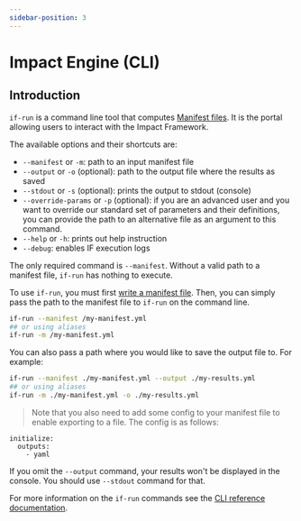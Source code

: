 ```yaml
---
sidebar-position: 3
---
```


# Impact Engine (CLI)

## Introduction

`if-run` is a command line tool that computes [Manifest files](manifest-file.md).
It is the portal allowing users to interact with the Impact Framework.

The available options and their shortcuts are:

- `--manifest` or `-m`: path to an input manifest file
- `--output` or `-o` (optional): path to the output file where the results as saved
- `--stdout` or `-s` (optional): prints the output to stdout (console)
- `--override-params` or `-p` (optional): if you are an advanced user and you want to override our standard set of parameters and their definitions, you can provide the path to an alternative file as an argument to this command.
- `--help` or `-h`: prints out help instruction
- `--debug`: enables IF execution logs


The only required command is `--manifest`. Without a valid path to a manifest file, `if-run` has nothing to execute.

To use `if-run`, you must first [write a manifest file](../users/how-to-write-manifests.md). Then, you can simply pass the path to the manifest file to `if-run` on the command line. 

```sh
if-run --manifest /my-manifest.yml 
## or using aliases
if-run -m /my-manifest.yml
```

You can also pass a path where you would like to save the output file to. For example:

```sh
if-run --manifest ./my-manifest.yml --output ./my-results.yml
## or using aliases
if-run -m ./my-manifest.yml -o ./my-results.yml
```

> Note that you also need to add some config to your manifest file to enable exporting to a file. The config is as follows:
```
initialize:
  outputs:
    - yaml
```


If you omit the `--output` command, your results won't be displayed in the console. You should use `--stdout` command for that.

For more information on the `if-run` commands see the [CLI reference documentation](../reference/cli.md).
